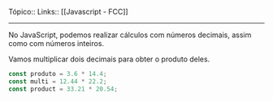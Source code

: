 Tópico::
Links:: [[Javascript - FCC]]

---
No JavaScript, podemos realizar cálculos com números decimais, assim como com números inteiros.

Vamos multiplicar dois decimais para obter o produto deles.

```js
const produto = 3.6 * 14.4;
const multi = 12.44 * 22.2;
const product = 33.21 * 20.54;
```